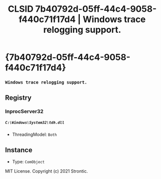 ﻿---
title: "CLSID 7b40792d-05ff-44c4-9058-f440c71f17d4 | Windows trace relogging support."
excerpt: What is COM-Object CLSID 7b40792d-05ff-44c4-9058-f440c71f17d4?
---

# {7b40792d-05ff-44c4-9058-f440c71f17d4}

### `Windows trace relogging support.`

## Registry


### InprocServer32

##### `C:\Windows\System32\tdh.dll`
* ThreadingModel: `Both`

## Instance

* Type: `ComObject`

MIT License. Copyright (c) 2021 Strontic.


